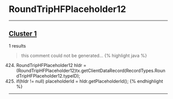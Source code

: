 # RoundTripHFPlaceholder12

***

## [Cluster 1](./1)
1 results
> this comment could not be generated...
{% highlight java %}
424. RoundTripHFPlaceholder12 hldr = (RoundTripHFPlaceholder12)tx.getClientDataRecord(RecordTypes.RoundTripHFPlaceholder12.typeID);
425. if(hldr != null) placeholderId = hldr.getPlaceholderId();
{% endhighlight %}

***

